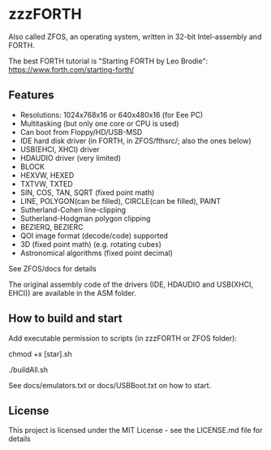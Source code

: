  # zzzFORTH

Also called ZFOS, an operating system, written in 32-bit Intel-assembly and FORTH.

The best FORTH tutorial is "Starting FORTH by Leo Brodie":
https://www.forth.com/starting-forth/

## Features

- Resolutions: 1024x768x16 or 640x480x16 (for Eee PC) 
- Multitasking (but only one core or CPU is used)
- Can boot from Floppy/HD/USB-MSD
- IDE hard disk driver                        (in FORTH, in ZFOS/fthsrc/; also the ones below)
- USB(EHCI, XHCI) driver 
- HDAUDIO driver (very limited)
- BLOCK
- HEXVW, HEXED
- TXTVW, TXTED
- SIN, COS, TAN, SQRT (fixed point math)
- LINE, POLYGON(can be filled), CIRCLE(can be filled), PAINT
- Sutherland-Cohen line-clipping 
- Sutherland-Hodgman polygon clipping
- BEZIERQ, BEZIERC
- QOI image format (decode/code) supported
- 3D (fixed point math) (e.g. rotating cubes)
- Astronomical algorithms (fixed point decimal)

See ZFOS/docs for details

The original assembly code of the drivers (IDE, HDAUDIO and USB(XHCI, EHCI)) are available in the ASM folder.

## How to build and start

Add executable permission to scripts (in zzzFORTH or ZFOS folder):

chmod +x [star].sh

./buildAll.sh

See docs/emulators.txt or docs/USBBoot.txt on how to start.

## License

This project is licensed under the MIT License - see the LICENSE.md file for details

